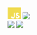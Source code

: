 <div>
  <img alt="javascript" height="27px" width="30px" src="https://raw.githubusercontent.com/devicons/devicon/master/icons/javascript/javascript-plain.svg">
  <a href="https://discord.gg/CfEqUKYST4" target="_blank"><img src="https://img.shields.io/badge/Discord-7289DA?style=for-the-badge&logo=discord&logoColor=white" target="_blank"></a>
</div>

<div>
<img height="180em" src="https://github-readme-stats.vercel.app/api?username=antonioalbert0&show_icons=true&theme=dark&include_all_commits=true&count_private=true"/>
<img height="180em" src="https://github-readme-stats.vercel.app/api/top-langs/?username=antonioalbert0&layout=compact&langs_count=7&theme=dark"/>
</div>
